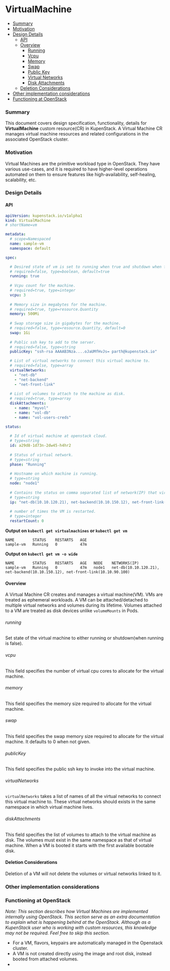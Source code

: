 # VirtualMachine

* [Summary](#Summary)
* [Motivation](#Motivation)
* [Design Details](#Design-Details)
  * [API](#API)
  * [Overview](#Overview)
    * [Running](#running)
    * [Vcpu](#vcpu)
    * [Memory](#memory)
    * [Swap](#swap)
    * [Public Key](#publickey)
    * [Virtual Networks](#virtualNetworks)
    * [Disk Attachments](#diskAttachments)
  * [Deletion Considerations](#Deletion-Considerations)
* [Other implementation considerations](#Other-implementation-considerations)
* [Functioning at OpenStack](#Functioning-at-OpenStack)

### Summary

This document covers design specification, functionality, details for **VirtualMachine** custom resource(CR) in KupenStack. A Virtual Machine CR manages virtual machine resources and related configurations in the associated OpenStack cluster.

### Motivation

Virtual Machines are the primitive workload type in OpenStack. They have various use-cases, and it is required to have higher-level operations automated on them to ensure features like high-availability, self-healing, scalability, etc.

### Design Details

#### API

```yaml
apiVersion: kupenstack.io/v1alpha1
kind: VirtualMachine
# shortName=vm

metadata:
  # scope=Namespaced
  name: sample-vm
  namespace: default

spec:

  # Desired state of vm is set to running when true and shutdown when false.
  # required=false, type=boolean, default=true
  running: true
  
  # Vcpu count for the machine.
  # required=true, type=integer 
  vcpu: 3
  
  # Memory size in megabytes for the machine.
  # required=true, type=resource.Quantity
  memory: 500Mi
  
  # Swap storage size in gigabytes for the machine.
  # required=false, type=resource.Quantity, default=0
  swap: 1Gi
  
  # Public ssh key to add to the server.
  # required=false, type=string
  publicKey: "ssh-rsa AAAAB3Nza....oJaUMfHvJs= parth@kupenstack.io"

  # List of virtual networks to connect this virtual machine to.
  # required=false, type=array
  virtualNetworks:
    - "net-db"
    - "net-backend"
    - "net-front-link"
  
  # List of volumes to attach to the machine as disk.
  # required=true, type=array
  diskAttachments:
    - name: "myvol"
    - name: "vol-db"
    - name: "vol-users-creds"

status:
  
  # Id of virtual machine at openstack cloud.
  # type=string
  id: a29d8-1d73n-2dw45-h4hr2
  
  # Status of virtual network.
  # type=string
  phase: "Running"
  
  # Hostname on which machine is running.
  # type=string
  node: "node1"
  
  # Contains the status on comma separated list of network(IP) that virtual machine has.
  # type=string
  ip: "net-db(10.10.120.21), net-backend(10.10.150.12), net-front-link(10.10.90.100)"
  
  # number of times the VM is restarted.
  # type=integer
  restartCount: 0
```

**Output on `kubectl get virtualmachines` or `kubectl get vm`**

```
NAME        STATUS    RESTARTS   AGE
sample-vm   Running   0          47m
```

**Output on `kubectl get vm -o wide`**

```
NAME        STATUS    RESTARTS   AGE   NODE    NETWORKS(IP)
sample-vm   Running   0          47m   node1   net-db(10.10.120.21), net-backend(10.10.150.12), net-front-link(10.10.90.100)
```

#### Overview

A Virtual Machine CR creates and manages a virtual machine(VM). VMs are treated as ephemeral workloads. A VM can be attached/detached to multiple virtual networks and volumes during its lifetime. Volumes attached to a VM are treated as disk devices unlike `volumeMounts` in Pods.

###### running

Set state of the virtual machine to either running or shutdown(when running is false).

###### vcpu

This field specifies the number of virtual cpu cores to allocate for the virtual machine.

###### memory

This field specifies the memory size required to allocate for the virtual machine.

###### swap

This field specifies the swap memory size required to allocate for the virtual machine. It defaults to 0 when not given.

###### publicKey

This field specifies the public ssh key to invoke into the virtual machine. 

###### virtualNetworks

`virtualNetworks` takes a list of names of all the virtual networks to connect this virtual machine to. These virtual networks should exists in the same namespace in which virtual machine lives. 

###### diskAttachments

This field specifies the list of volumes to attach to the virtual machine as disk. The volumes must exist in the same namespace as that of virtual machine. When a VM is booted it starts with the first available bootable disk.

#### Deletion Considerations

Deletion of a VM will not delete the volumes or virtual networks linked to it.

### Other implementation considerations

### Functioning at OpenStack

*Note: This section describes how Virtual Machines are implemented internally using OpenStack. This section serve as an extra documentation to explain what is happening behind at the OpenStack. Although as a KupenStack user who is working with custom resources, this knowledge may not be required. Feel free to skip this section.*

* For a VM, flavors, keypairs are automatically managed in the Openstack cluster.
* A VM is not created directly using the image and root disk, instead booted from attached volumes.
* 

